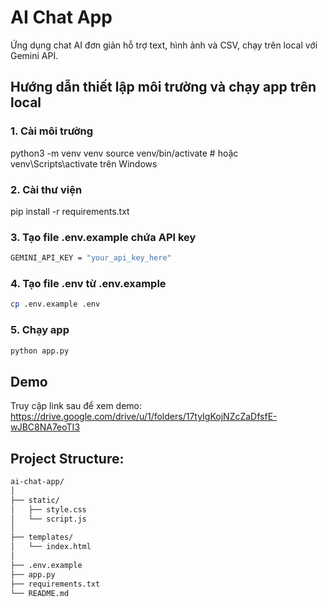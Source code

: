 
# AI Chat App
Ứng dụng chat AI đơn giản hỗ trợ text, hình ảnh và CSV, chạy trên local với Gemini API.


## Hướng dẫn thiết lập môi trường và chạy app trên local

### 1. Cài môi trường
python3 -m venv venv
source venv/bin/activate     # hoặc venv\Scripts\activate trên Windows

### 2. Cài thư viện
pip install -r requirements.txt

### 3. Tạo file .env.example chứa API key
```bash
GEMINI_API_KEY = "your_api_key_here"
```

### 4. Tạo file .env từ .env.example
```bash
cp .env.example .env
```

### 5. Chạy app
```bash
python app.py
```

## Demo
Truy cập link sau để xem demo: https://drive.google.com/drive/u/1/folders/17tyIgKojNZcZaDfsfE-wJBC8NA7eoTI3


## Project Structure:
```bash
ai-chat-app/
│
├── static/
│   ├── style.css
│   └── script.js
│
├── templates/
│   └── index.html
│
├── .env.example
├── app.py
├── requirements.txt
└── README.md
```
